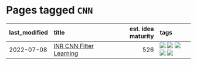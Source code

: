 # Pages tagged `CNN`

|last_modified|title|est. idea maturity|tags
|:---|:---|---:|:---|
|2022-07-08|[INR CNN Filter Learning](../INR_CNN_filter_learning.md)|526|[![](https://img.shields.io/badge/tag-CNN-83cbca)](../tags/CNN.md) [![](https://img.shields.io/badge/tag-INR-e33481)](../tags/INR.md) [![](https://img.shields.io/badge/tag-deep_learning-b59164)](../tags/deep_learning.md) [![](https://img.shields.io/badge/tag-experimental-92ab1c)](../tags/experimental.md) [![](https://img.shields.io/badge/tag-filter_learning-2b1224)](../tags/filter_learning.md)|
